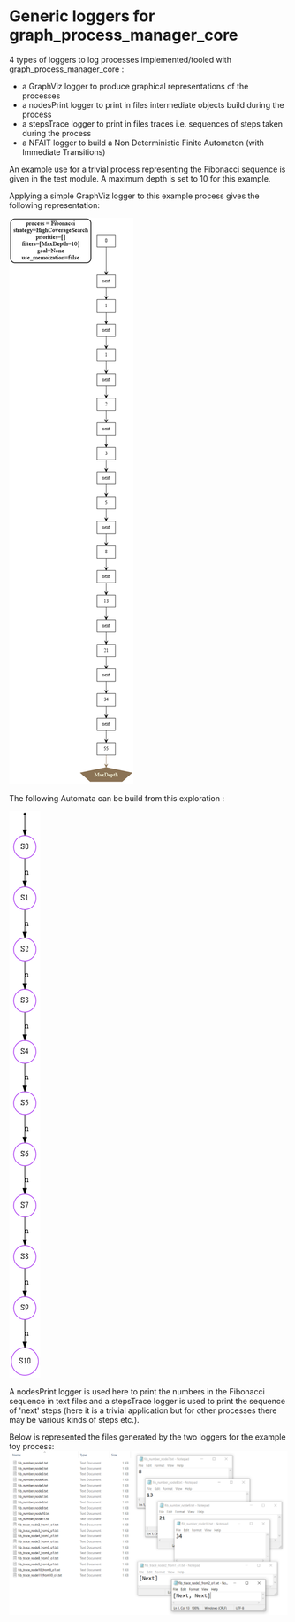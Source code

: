 # Generic loggers for graph_process_manager_core

4 types of loggers to log processes implemented/tooled with graph_process_manager_core :
- a GraphViz logger to produce graphical representations of the processes
- a nodesPrint logger to print in files intermediate objects build during the process
- a stepsTrace logger to print in files traces i.e. sequences of steps taken during the process
- a NFAIT logger to build a Non Deterministic Finite Automaton (with Immediate Transitions)

An example use for a trivial process representing the Fibonacci sequence is given in the test module.
A maximum depth is set to 10 for this example.

Applying a simple GraphViz logger to this example process gives the following representation:

<img src="./README_images/proc_fibo.svg" alt="GraphViz log of Fibonacci process">

The following Automata can be build from this exploration :

<img src="./README_images/fib_NFAIT.svg" alt="NFAIT of Fibonacci process">


A nodesPrint logger is used here to print the numbers in the Fibonacci sequence in text files
and a stepsTrace logger is used to print the sequence of 'next' steps 
(here it is a trivial application but for other processes there may be various kinds of steps etc.).

Below is represented the files generated by the two loggers for the example toy process:
<img src="./README_images/fibo_example.png" alt="files generated by the 2 loggers">


